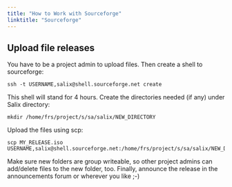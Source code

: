```yaml
---
title: "How to Work with Sourceforge"
linktitle: "Sourceforge"
---
```


## Upload file releases 

You have to be a project admin to upload files. Then create a shell to sourceforge:

```
ssh -t USERNAME,salix@shell.sourceforge.net create
```
This shell will stand for 4 hours.
Create the directories needed (if any) under Salix directory:

```
mkdir /home/frs/project/s/sa/salix/NEW_DIRECTORY
```
Upload the files using scp:

```
scp MY_RELEASE.iso USERNAME,salix@shell.sourceforge.net:/home/frs/project/s/sa/salix/NEW_DIRECTORY/
```

Make sure new folders are group writeable, so other project admins can
add/delete files to the new folder, too. Finally, announce the release in the
announcements forum or wherever you like ;-)

